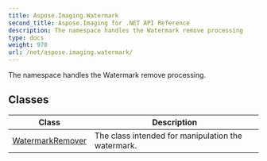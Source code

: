```yaml
---
title: Aspose.Imaging.Watermark
second_title: Aspose.Imaging for .NET API Reference
description: The namespace handles the Watermark remove processing
type: docs
weight: 970
url: /net/aspose.imaging.watermark/
---
```

The namespace handles the Watermark remove processing.

## Classes

| Class | Description |
| --- | --- |
| [WatermarkRemover](./watermarkremover/) | The class intended for manipulation the watermark. |



